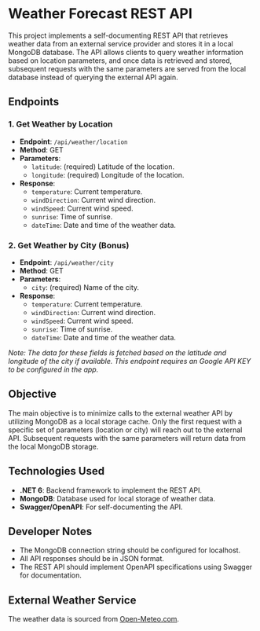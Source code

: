 # Weather Forecast REST API

This project implements a self-documenting REST API that retrieves weather data from an external service provider and stores it in a local MongoDB database. The API allows clients to query weather information based on location parameters, and once data is retrieved and stored, subsequent requests with the same parameters are served from the local database instead of querying the external API again.

## Endpoints

### 1. Get Weather by Location
- **Endpoint**: `/api/weather/location`
- **Method**: GET
- **Parameters**:
  - `latitude`: (required) Latitude of the location.
  - `longitude`: (required) Longitude of the location.
- **Response**:
  - `temperature`: Current temperature.
  - `windDirection`: Current wind direction.
  - `windSpeed`: Current wind speed.
  - `sunrise`: Time of sunrise.
  - `dateTime`: Date and time of the weather data.
  
### 2. Get Weather by City (Bonus)
- **Endpoint**: `/api/weather/city`
- **Method**: GET
- **Parameters**:
  - `city`: (required) Name of the city.
- **Response**:
  - `temperature`: Current temperature.
  - `windDirection`: Current wind direction.
  - `windSpeed`: Current wind speed.
  - `sunrise`: Time of sunrise.
  - `dateTime`: Date and time of the weather data.

*Note: The data for these fields is fetched based on the latitude and longitude of the city if available. This endpoint requires an Google API KEY to be configured in the app.*

## Objective

The main objective is to minimize calls to the external weather API by utilizing MongoDB as a local storage cache. Only the first request with a specific set of parameters (location or city) will reach out to the external API. Subsequent requests with the same parameters will return data from the local MongoDB storage.

## Technologies Used

- **.NET 6**: Backend framework to implement the REST API.
- **MongoDB**: Database used for local storage of weather data.
- **Swagger/OpenAPI**: For self-documenting the API.

## Developer Notes

- The MongoDB connection string should be configured for localhost.
- All API responses should be in JSON format.
- The REST API should implement OpenAPI specifications using Swagger for documentation.

## External Weather Service

The weather data is sourced from [Open-Meteo.com](https://open-meteo.com/en/docs).
